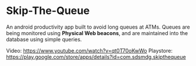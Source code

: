 # Skip-The-Queue

An android productivity app built to avoid long queues at ATMs.
Queues are being monitored using **Physical Web beacons**, and are maintained into the database using simple queries.

Video: https://www.youtube.com/watch?v=qt0T70oKwWo 
Playstore: https://play.google.com/store/apps/details?id=com.sdsmdg.skipthequeue

